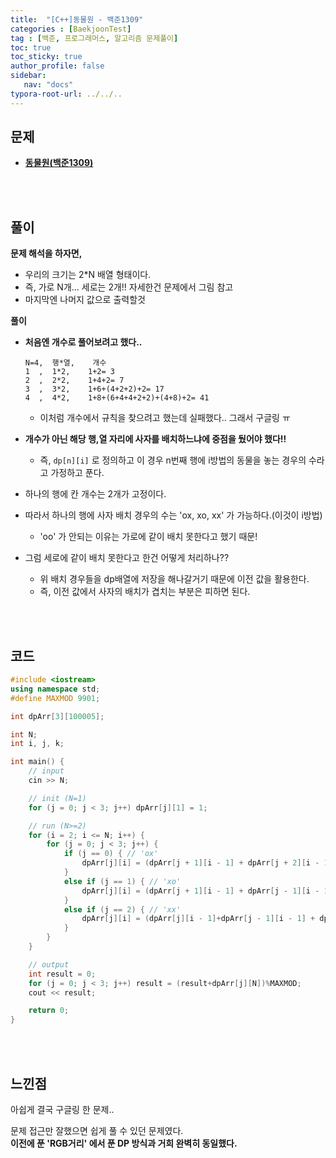 ```yaml
---
title:  "[C++]동물원 - 백준1309"
categories : [BaekjoonTest]
tag : [백준, 프로그래머스, 알고리즘 문제풀이]
toc: true
toc_sticky: true
author_profile: false
sidebar:
   nav: "docs"
typora-root-url: ../../..
---
```




## 문제

* **[동물원(백준1309)](https://www.acmicpc.net/problem/1309)**

<br><br>

## 풀이

**문제 해석을 하자면,**

* 우리의 크기는 2*N 배열 형태이다.
* 즉, 가로 N개... 세로는 2개!! 자세한건 문제에서 그림 참고
* 마지막엔 나머지 값으로 출력할것



**풀이**

- **처음엔 개수로 풀어보려고 했다..**

  ```
  N=4,	행*열,	개수
  1  ,	1*2,	1+2= 3
  2  ,	2*2,	1+4+2= 7
  3  ,	3*2,	1+6+(4+2+2)+2= 17
  4  ,	4*2,	1+8+(6+4+4+2+2)+(4+8)+2= 41
  ```

  * 이처럼 개수에서 규칙을 찾으려고 했는데 실패했다.. 그래서 구글링 ㅠ

- **개수가 아닌 해당 행,열 자리에 사자를 배치하느냐에 중점을 뒀어야 했다!!**

  - 즉, `dp[n][i]` 로 정의하고 이 경우 n번째 행에 i방법의 동물을 놓는 경우의 수라고 가정하고 푼다.

- 하나의 행에 칸 개수는 2개가 고정이다.

- 따라서 하나의 행에 사자 배치 경우의 수는 'ox, xo, xx' 가 가능하다.(이것이 i방법)

  - 'oo' 가 안되는 이유는 가로에 같이 배치 못한다고 했기 때문!

- 그럼 세로에 같이 배치 못한다고 한건 어떻게 처리하나??

  - 위 배치 경우들을 dp배열에 저장을 해나갈거기 때문에 이전 값을 활용한다.
  - 즉, 이전 값에서 사자의 배치가 겹치는 부분은 피하면 된다.





<br><br>

## 코드

```c++
#include <iostream>
using namespace std;
#define MAXMOD 9901;

int dpArr[3][100005];

int N;
int i, j, k;

int main() {
	// input
	cin >> N;

	// init (N=1)
	for (j = 0; j < 3; j++) dpArr[j][1] = 1;

	// run (N>=2)
	for (i = 2; i <= N; i++) {
		for (j = 0; j < 3; j++) {
			if (j == 0) { // 'ox'
				dpArr[j][i] = (dpArr[j + 1][i - 1] + dpArr[j + 2][i - 1]) % MAXMOD;
			}
			else if (j == 1) { // 'xo'
				dpArr[j][i] = (dpArr[j + 1][i - 1] + dpArr[j - 1][i - 1]) % MAXMOD;
			}
			else if (j == 2) { // 'xx'
				dpArr[j][i] = (dpArr[j][i - 1]+dpArr[j - 1][i - 1] + dpArr[j - 2][i - 1]) % MAXMOD;
			}
		}
	}

	// output
	int result = 0;
	for (j = 0; j < 3; j++) result = (result+dpArr[j][N])%MAXMOD;
	cout << result;

	return 0;
}
```

<br><br>

## 느낀점

아쉽게 결국 구글링 한 문제..

문제 접근만 잘했으면 쉽게 풀 수 있던 문제였다.  
**이전에 푼 'RGB거리' 에서 푼 DP 방식과 거희 완벽히 동일했다.**
